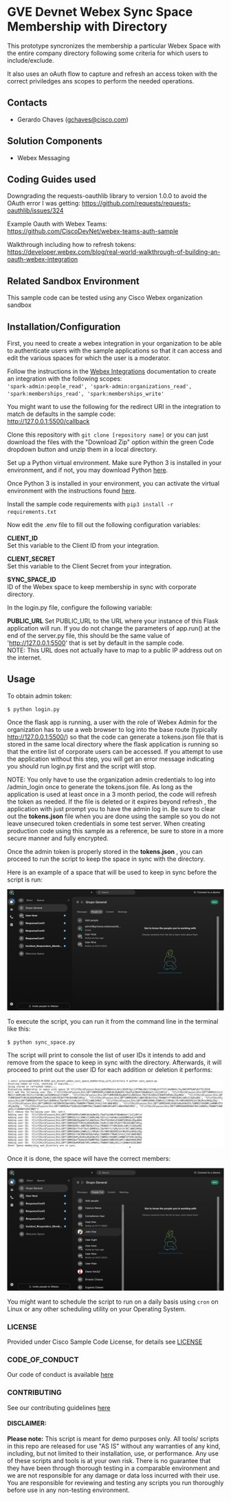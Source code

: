 # GVE Devnet Webex Sync Space Membership with Directory

This prototype syncronizes the membership a particular Webex Space with the entire company directory following some criteria for which users to include/exclude.

It also uses an oAuth flow to capture and refresh an access token with the correct priviledges ans scopes to perform the needed operations.

## Contacts

- Gerardo Chaves (gchaves@cisco.com)

## Solution Components

- Webex Messaging

## Coding Guides used

Downgrading the requests-oauthlib library to version 1.0.0 to avoid the OAuth error I was getting:
https://github.com/requests/requests-oauthlib/issues/324

Example Oauth with Webex Teams:
https://github.com/CiscoDevNet/webex-teams-auth-sample

Walkthrough including how to refresh tokens:
https://developer.webex.com/blog/real-world-walkthrough-of-building-an-oauth-webex-integration

## Related Sandbox Environment

This sample code can be tested using any Cisco Webex organization sandbox

## Installation/Configuration

First, you need to create a webex integration in your organization to be able to authenticate users with the sample
applications so that it can access and edit the various spaces for which the user is a moderator.

Follow the instructions in the [Webex Integrations](https://developer.webex.com/docs/integrations) documentation to create
an integration with the following scopes:  
`'spark-admin:people_read', 'spark-admin:organizations_read', 'spark:memberships_read', 'spark:memberships_write'`

You might want to use the following for the redirect URI in the integration to match de defaults in the sample code:  
http://127.0.0.1:5500/callback

Clone this repository with `git clone [repository name]` or you can just download the files with the "Download Zip"
option within the green Code dropdown button and unzip them in a local directory.

Set up a Python virtual environment. Make sure Python 3 is installed in your environment, and if not,
you may download Python [here](https://www.python.org/downloads/).

Once Python 3 is installed in your environment, you can activate the virtual environment with
the instructions found [here](https://docs.python.org/3/tutorial/venv.html).

Install the sample code requirements with `pip3 install -r requirements.txt`

Now edit the .env file to fill out the following configuration variables:

**CLIENT_ID**  
Set this variable to the Client ID from your integration.

**CLIENT_SECRET**  
Set this variable to the Client Secret from your integration.

**SYNC_SPACE_ID**  
ID of the Webex space to keep membership in sync with corporate directory.

In the login.py file, configure the following variable:

**PUBLIC_URL**
Set PUBLIC_URL to the URL where your instance of this Flask application will run. If you do not change the parameters
of app.run() at the end of the server.py file, this should be the same value of 'http://127.0.0.1:5500' that is set by default
in the sample code.  
NOTE: This URL does not actually have to map to a public IP address out on the internet.

## Usage

To obtain admin token:

    $ python login.py

Once the flask app is running, a user with the role of Webex Admin for the organization has to use a web browser to
log into the base route (typically http://127.0.0.1:5500/) so that the code can generate a tokens.json file that
is stored in the same local directory where the flask application is running so that the entire list of corporate users can be accessed.
If you attempt to use the application without this step, you will get an error message indicating you should run login.py first and the script witll stop.

NOTE: You only have to use the organization admin credentials to log into /admin_login once to generate the tokens.json file. As long
as the application is used at least once in a 3 month period, the code will refresh the token as needed. If the file is deleted or
it expires beyond refresh , the application with just prompt you to have the admin log in.
Be sure to clear out the **tokens.json** file when you are done using the sample so you do not leave unsecured token credentials in some
test server. When creating production code using this sample as a reference, be sure to store in a more secure manner and fully encrypted.

Once the admin token is properly stored in the **tokens.json** , you can proceed to run the script to keep the space in sync with the directory.

Here is an example of a space that will be used to keep in sync before the script is run:

![IMAGES/before_sync.png](IMAGES/before_sync.png)

To execute the script, you can run it from the command line in the terminal like this:

    $ python sync_space.py

The script will print to console the list of user IDs it intends to add and remove from the space to keep in sync with the directory. Afterwards, it will proceed to print out the user ID for each addition or deletion it performs:

![IMAGES/console_output.png](IMAGES/console_output.png)

Once it is done, the space will have the correct members:

![IMAGES/after_sync.png](IMAGES/after_sync.png)

You might want to schedule the script to run on a daily basis using `cron` on Linux or any other scheduling utility on your Operating System.

### LICENSE

Provided under Cisco Sample Code License, for details see [LICENSE](LICENSE.md)

### CODE_OF_CONDUCT

Our code of conduct is available [here](CODE_OF_CONDUCT.md)

### CONTRIBUTING

See our contributing guidelines [here](CONTRIBUTING.md)

#### DISCLAIMER:

<b>Please note:</b> This script is meant for demo purposes only. All tools/ scripts in this repo are released for use "AS IS" without any warranties of any kind, including, but not limited to their installation, use, or performance. Any use of these scripts and tools is at your own risk. There is no guarantee that they have been through thorough testing in a comparable environment and we are not responsible for any damage or data loss incurred with their use.
You are responsible for reviewing and testing any scripts you run thoroughly before use in any non-testing environment.
